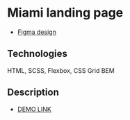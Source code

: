 # Miami landing page

 - [Figma design](https://www.figma.com/file/nHz8bflIwJaWP3P99vKTH5/miami_home_new?node-id=16033%3A3)


## Technologies
HTML, SCSS, Flexbox, CSS Grid
BEM

## Description

 - [DEMO LINK](https://provolovskyi-illia.github.io/Miami/)
